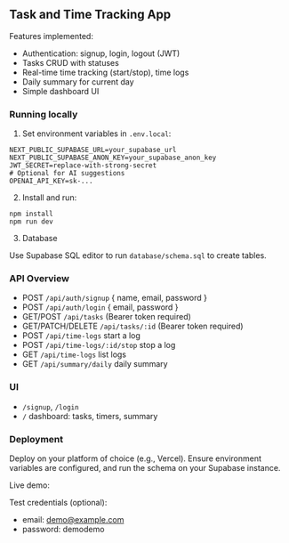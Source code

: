 ## Task and Time Tracking App

Features implemented:
- Authentication: signup, login, logout (JWT)
- Tasks CRUD with statuses
- Real-time time tracking (start/stop), time logs
- Daily summary for current day
- Simple dashboard UI

### Running locally

1) Set environment variables in `.env.local`:
```
NEXT_PUBLIC_SUPABASE_URL=your_supabase_url
NEXT_PUBLIC_SUPABASE_ANON_KEY=your_supabase_anon_key
JWT_SECRET=replace-with-strong-secret
# Optional for AI suggestions
OPENAI_API_KEY=sk-...
```

2) Install and run:
```
npm install
npm run dev
```

3) Database

Use Supabase SQL editor to run `database/schema.sql` to create tables.

### API Overview

- POST `/api/auth/signup` { name, email, password }
- POST `/api/auth/login` { email, password }
- GET/POST `/api/tasks` (Bearer token required)
- GET/PATCH/DELETE `/api/tasks/:id` (Bearer token required)
- POST `/api/time-logs` start a log
- POST `/api/time-logs/:id/stop` stop a log
- GET `/api/time-logs` list logs
- GET `/api/summary/daily` daily summary

### UI

- `/signup`, `/login`
- `/` dashboard: tasks, timers, summary

### Deployment

Deploy on your platform of choice (e.g., Vercel). Ensure environment variables are configured, and run the schema on your Supabase instance.

Live demo: <add link>

Test credentials (optional):
- email: demo@example.com
- password: demodemo
